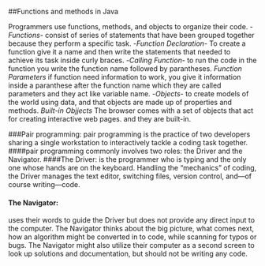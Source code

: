 ##Functions and methods in Java

Programmers use functions, methods, and objects to organize their code.
-*Functions*- consist of series of statements that have been grouped together because they perform a specific task.
-*Function Declaration*- To create a function give it a name and then write the statements that needed to achieve its task inside curly braces.
-*Calling Function*- to run the code in the function you write the function name followed by parantheses.
*Function Parameters* if function need information to work, you give it information inside a paranthese after the function name which they are called parameters and they act like variable name.
-*Objects*- to create models of the world using data, and that objects are made up of properties and methods. 
*Built-in Objjects* The browser comes with a set of objects that act for creating interactive web pages. and they are built-in. 

###Pair programming:
pair programming is the practice of two developers sharing a single workstation to interactively tackle a coding task together. 
####pair programming commonly involves two roles:
the Driver and the Navigator.
####The Driver:
is the programmer who is typing and the only one whose hands are on the keyboard. Handling the “mechanics” of coding, the Driver manages the text editor, switching files, version control, and—of course writing—code.
#### The Navigator:
uses their words to guide the Driver but does not provide any direct input to the computer. The Navigator thinks about the big picture, what comes next, how an algorithm might be converted in to code, while scanning for typos or bugs. The Navigator might also utilize their computer as a second screen to look up solutions and documentation, but should not be writing any code.

